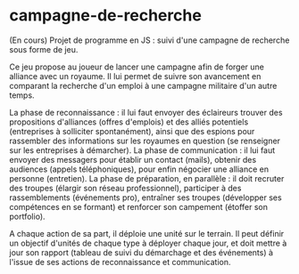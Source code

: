 # campagne-de-recherche
(En cours) Projet de programme en JS : suivi d'une campagne de recherche sous forme de jeu.

Ce jeu propose au joueur de lancer une campagne afin de forger une alliance avec un royaume.
Il lui permet de suivre son avancement en comparant la recherche d'un emploi à une campagne militaire d'un autre temps.

La phase de reconnaissance : il lui faut envoyer des éclaireurs trouver des propositions d'alliances (offres d'emplois) et des alliés potentiels (entreprises à solliciter spontanément), ainsi que des espions pour rassembler des informations sur les royaumes en question (se renseigner sur les entreprises à démarcher).
La phase de communication : il lui faut envoyer des messagers pour établir un contact (mails), obtenir des audiences (appels téléphoniques), pour enfin négocier une alliance en personne (entretien).
La phase de préparation, en parallèle : il doit recruter des troupes (élargir son réseau professionnel), participer à des rassemblements (événements pro), entraîner ses troupes (développer ses compétences en se formant) et renforcer son campement (étoffer son portfolio).

A chaque action de sa part, il déploie une unité sur le terrain.
Il peut définir un objectif d'unités de chaque type à déployer chaque jour, et doit mettre à jour son rapport (tableau de suivi du démarchage et des événements) à l'issue de ses actions de reconnaissance et communication.
